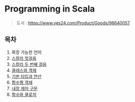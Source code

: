 # Programming in Scala

> 도서 : https://www.yes24.com/Product/Goods/96640057

## 목차

1. 확장 가능한 언어
2. [스칼라 첫걸음](https://github.com/hwibaski/studying-scala/tree/main/src/main/scala/_01)
3. [스칼라 두 번째 걸음](https://github.com/hwibaski/studying-scala/tree/main/src/main/scala/_02)
4. [클래스와 객체](https://github.com/hwibaski/studying-scala/tree/main/src/main/scala/_03)
5. [기본 타입과 연산](https://github.com/hwibaski/studying-scala/tree/main/src/main/scala/_04)
6. [함수형 객체](https://github.com/hwibaski/studying-scala/tree/main/src/main/scala/_05)
7. [내장 제어 구문](https://github.com/hwibaski/studying-scala/tree/main/src/main/scala/_06)
8. [함수와 클로저](https://github.com/hwibaski/studying-scala/tree/main/src/main/scala/_07)

